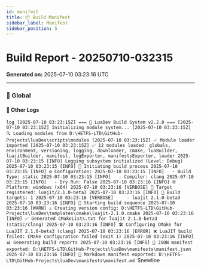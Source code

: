 ```yaml
---
id: manifest
title: 📦 Build Manifest
sidebar_label: Manifest
sidebar_position: 5
---
```

# Build Report - 20250710-032315

**Generated on:** 2025-07-10 03:23:16 UTC

---
### 🧹 Global
#### 📄 Other Logs
`log
[2025-07-10 03:23:15Z] === 🚀 LuaDev Build System v2.2.0 ===
[2025-07-10 03:23:15Z] Initializing module system...
[2025-07-10 03:23:15Z] 🔍 Loading modules from D:\HETFS-LTD\GitHub-Projects\luaDev\scripts\modules
[2025-07-10 03:23:15Z] ✅ Module loader imported
[2025-07-10 03:23:15Z] ✅ 12 modules loaded: globals, environment, versioning, logging, downloader, cmake, luaBuilder, luajitBuilder, manifest, logExporter, manifestsExporter, loader
2025-07-10 03:23:15 [INFO] Logging subsystem initialized (Level: Debug)
2025-07-10 03:23:15 [INFO] 🚀 Initiating build process
2025-07-10 03:23:15 [INFO] ⚙️ Configuration:
2025-07-10 03:23:15 [INFO]   - Build Type: static
2025-07-10 03:23:15 [INFO]   - Compiler: clang
2025-07-10 03:23:15 [INFO]   - Dry Run: False
2025-07-10 03:23:16 [INFO] 🌐 Platform: windows (x64)
2025-07-10 03:23:16 [VERBOSE] 🎯 Target registered: luajit/2.1.0-beta3
2025-07-10 03:23:16 [INFO] 🎯 Build targets: 1
2025-07-10 03:23:16 [VERBOSE]     - luajit 2.1.0-beta3
2025-07-10 03:23:16 [INFO] 🔨 Starting build sequence
2025-07-10 03:23:16 [WARN] ⚠️ Creating version config: D:\HETFS-LTD\GitHub-Projects\luaDev\templates\cmake\luajit-2.1.0.cmake
2025-07-10 03:23:16 [INFO] ✅ Generated CMakeLists.txt for luajit 2.1.0-beta3 (static/clang)
2025-07-10 03:23:16 [INFO] 🛠️ Configuring CMake for LuaJIT 2.1.0-beta3 (clang)
2025-07-10 03:23:16 [ERROR] ❌ LuaJIT build failed: CMake configuration failed (exit 1)
2025-07-10 03:23:16 [INFO] 📊 Generating build reports
2025-07-10 03:23:16 [INFO] 📄 JSON manifest exported: D:\HETFS-LTD\GitHub-Projects\luaDev\manifests\manifest.json
2025-07-10 03:23:16 [INFO] 📝 Markdown manifest exported: D:\HETFS-LTD\GitHub-Projects\luaDev\manifests\manifest.md
`$newline


